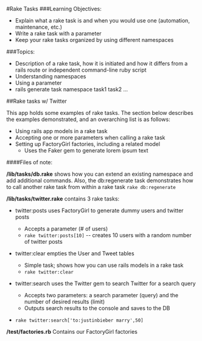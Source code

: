 #Rake Tasks
###Learning Objectives:
* Explain what a rake task is and when you would use one (automation, maintenance, etc.)
* Write a rake task with a parameter
* Keep your rake tasks organized by using different namespaces

###Topics:
* Description of a rake task, how it is initiated and how it differs from a rails route or independent command-line ruby script
* Understanding namespaces
* Using a parameter
* rails generate task namespace task1 task2 ...

##Rake tasks w/ Twitter

This app holds some examples of rake tasks.  The section below describes the examples demonstrated, and an overarching list is as follows:

* Using rails app models in a rake task
* Accepting one or more parameters when calling a rake task
* Setting up FactoryGirl factories, including a related model
	* Uses the Faker gem to generate lorem ipsum text

####Files of note:

**/lib/tasks/db.rake** shows how you can extend an existing namespace and add additional commands.  Also, the db:regenerate task demonstrates how to call another rake task from within a rake task `rake db:regenerate`

**/lib/tasks/twitter.rake** contains 3 rake tasks:

* twitter:posts uses FactoryGirl to generate  dummy users and twitter posts
	* Accepts a parameter (# of users)
	* `rake twitter:posts[10]` -- creates 10 users with a random number of twitter posts

* twitter:clear empties the User and Tweet tables
	* Simple task; shows how you can use rails models in a rake task
	* `rake twitter:clear`

* twitter:search uses the Twitter gem to search Twitter for a search query
	* Accepts two parameters: a search parameter (query) and the number of desired results (limit)
	* Outputs search results to the console and saves to the DB
* `rake twitter:search['to:justinbieber marry',50]`

**/test/factories.rb** Contains our FactoryGirl factories